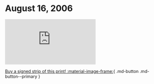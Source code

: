 # August 16, 2006

![](https://www.achewood.com/comic.php?date=08162006)

[Buy a signed strip of this print! :material-image-frame:](https://achewood-holiday-pop-up.myshopify.com/products/strip#08162006){ .md-button .md-button--primary }
